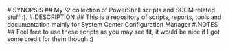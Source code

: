 #.SYNOPSIS
    ## My ♡ collection of PowerShell scripts and SCCM related stuff :).
#.DESCRIPTION
    ## This is a repository of scripts, reports, tools and documentation mainly for System Center Configuration Manager
#.NOTES
    ## Feel free to use these scripts as you may see fit, it would be nice if I got some credit for them though :)
